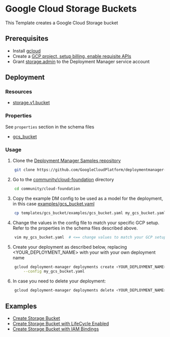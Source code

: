# Google Cloud Storage Buckets

This Template creates a Google Cloud Storage bucket

## Prerequisites

- Install [gcloud](https://cloud.google.com/sdk)
- Create a [GCP project, setup billing, enable requisite APIs](../project/README.md)
- Grant [storage.admin](https://cloud.google.com/storage/docs/access-control/iam-roles) to the Deployment Manager service account

## Deployment

### Resources

- [storage.v1.bucket](https://cloud.google.com/storage/docs/creating-buckets)

### Properties

See `properties` section in the schema files

- [gcs_bucket](gcs_bucket.py.schema)

### Usage

1. Clone the [Deployment Manager Samples repository](https://github.com/GoogleCloudPlatform/deploymentmanager-samples)

```bash
    git clone https://github.com/GoogleCloudPlatform/deploymentmanager-samples
```

2. Go to the [community/cloud-foundation](../../) directory

```bash
    cd community/cloud-foundation
```

3. Copy the example DM config to be used as a model for the deployment, in this case [examples/gcs_bucket.yaml](examples/gcs_bucket.yaml)

```bash
    cp templates/gcs_bucket/examples/gcs_bucket.yaml my_gcs_bucket.yaml
```

4. Change the values in the config file to match your specific GCP setup.
   Refer to the properties in the schema files described above.

```bash
    vim my_gcs_bucket.yaml  # <== change values to match your GCP setup
```

5. Create your deployment as described below, replacing <YOUR_DEPLOYMENT_NAME>
   with your with your own deployment name

```bash
    gcloud deployment-manager deployments create <YOUR_DEPLOYMENT_NAME> \
        --config my_gcs_bucket.yaml
```

6. In case you need to delete your deployment:

```bash
    gcloud deployment-manager deployments delete <YOUR_DEPLOYMENT_NAME>
```

## Examples

- [Create Storage Bucket](examples/gcs_bucket.yaml)
- [Create Storage Bucket with LifeCycle Enabled](examples/gcs_bucket_lifecycle.yaml)
- [Create Storage Bucket with IAM Bindings](examples/gcs_bucket_iam_bindings.yaml)
